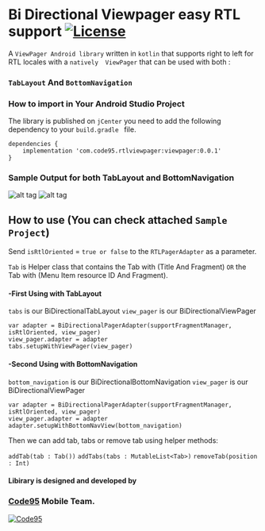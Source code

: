 # Bi Directional Viewpager easy RTL support    [![License](https://img.shields.io/badge/License-Apache%202.0-blue.svg)](https://opensource.org/licenses/Apache-2.0)

A ``ViewPager Android library`` written in ``kotlin`` that supports right to left for RTL locales with a ````natively  ViewPager```` that can be used with both :
### ``TabLayout`` And ``BottomNavigation``

### How to import in Your Android Studio Project
The library is published on ``jCenter`` you need to add the following dependency to your ```build.gradle ``` file.
```
dependencies {
    implementation 'com.code95.rtlviewpager:viewpager:0.0.1'
}
```

### Sample Output for both TabLayout and BottomNavigation
![alt tag](https://media.giphy.com/media/Mc0nhTj1a71iIlDJsY/giphy.gif)
![alt tag](https://media.giphy.com/media/kc0w3xEs5SfjYgztQj/giphy.gif)


## How to use (You can check attached ``Sample Project``)


Send `isRtlOriented` = ``true or false`` to the ``RTLPagerAdapter`` as a parameter.

``Tab`` is Helper class that contains the Tab with (Title And Fragment) `` OR `` the Tab with (Menu Item resource ID And Fragment).

#### -First Using with TabLayout 

``tabs`` is our BiDirectionalTabLayout
``view_pager`` is our BiDirectionalViewPager

````
var adapter = BiDirectionalPagerAdapter(supportFragmentManager, isRtlOriented, view_pager)
view_pager.adapter = adapter
tabs.setupWithViewPager(view_pager)
```` 

#### -Second Using with BottomNavigation 

``bottom_navigation`` is our BiDirectionalBottomNavigation
``view_pager`` is our BiDirectionalViewPager

````
var adapter = BiDirectionalPagerAdapter(supportFragmentManager, isRtlOriented, view_pager)
view_pager.adapter = adapter
adapter.setupWithBottomNavView(bottom_navigation)
```` 

Then we can add tab, tabs or remove tab using helper methods:

```addTab(tab : Tab())```
```addTabs(tabs : MutableList<Tab>)```
```removeTab(position : Int)```



#### Libirary is designed and developed by 
### [Code95](https://github.com/Code95) Mobile Team. 

[![Code95][1]][2]

[1]:  https://code95.com/wp-content/uploads/code95-logo-small.png
[2]:  https://code95.com/
